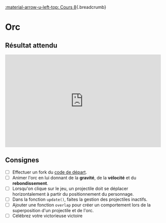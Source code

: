 [:material-arrow-u-left-top: Cours 8](../cours08.md){.breadcrumb}

# Orc

## Résultat attendu

<iframe class="aspect-2-1" height="300" style="width: 100%;" scrolling="no" title="Phaser - Exercice - Orc (SOLUTION)" src="https://codepen.io/tim-momo/embed/VwoMwwe?default-tab=result&theme-id=50173" frameborder="no" loading="lazy" allowtransparency="true" allowfullscreen="true">
  See the Pen <a href="https://codepen.io/tim-momo/pen/VwoMwwe">
  Phaser - Exercice - Orc (PUBLIC)</a> by TIM Montmorency (<a href="https://codepen.io/tim-momo">@tim-momo</a>)
  on <a href="https://codepen.io">CodePen</a>.
</iframe>

## Consignes

- [ ] Effectuer un fork du [code de départ](https://codepen.io/tim-momo/pen/GRVMRoW).
- [ ] Animer l'orc en lui donnant de la **gravité**, de la **vélocité** et du **rebondissement**.
- [ ] Lorsqu'on clique sur le jeu, un projectile doit se déplacer horizontalement à partir du positionnement du personnage.
- [ ] Dans la fonction `update()`, faites la gestion des projectiles inactifs.
- [ ] Ajouter une fonction `overlap` pour créer un comportement lors de la superposition d'un projectile et de l'orc.
- [ ] Célébrez votre victorieuse victoire
